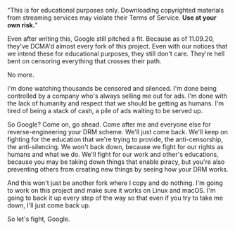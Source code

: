 "This is for educational purposes only. Downloading copyrighted materials from streaming services may violate their Terms of Service. **Use at your own risk.**"

Even after writing this, Google still pitched a fit. Because as of 11.09.20, they've DCMA'd almost every fork of this project. Even with our notices that we intend these for educational purposes, they still don't care. They're hell bent on censoring everything that crosses their path.

No more.

I'm done watching thousands be censored and silenced. I'm done being controlled by a company who's always selling me out for ads. I'm done with the lack of humanity and respect that we should be getting as humans. I'm tired of being a stack of cash, a pile of ads waiting to be served up.

So Google? Come on, go ahead. Come after me and everyone else for reverse-engineering your DRM scheme. We'll just come back. We'll keep on fighting for the education that we're trying to provide, the anti-censorship, the anti-silencing. We won't back down, because we fight for our rights as humans and what we do. We'll fight for our work and other's educations, because you may be taking down things that enable piracy, but you're also preventing others from creating new things by seeing how your DRM works.

And this won't just be another fork where I copy and do nothing. I'm going to work on this project and make sure it works on Linux and macOS. I'm going to back it up every step of the way so that even if you try to take me down, I'll just come back up.

So let's fight, Google.
